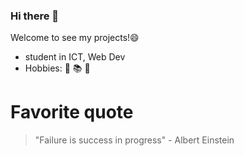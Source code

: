 ### Hi there 👋

Welcome to see my projects!😄

- student in ICT, Web Dev
- Hobbies: 🎸 📚 📸 
# Favorite quote 
> "Failure is success in progress" - Albert Einstein
